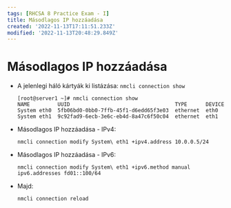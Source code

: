 ```yaml
---
tags: [RHCSA 8 Practice Exam - I]
title: Másodlagos IP hozzáadása
created: '2022-11-13T17:11:51.233Z'
modified: '2022-11-13T20:48:29.849Z'
---
```


# Másodlagos IP hozzáadása


- A jelenlegi háló kártyák ki listázása: `nmcli connection show`

      [root@server1 ~]# nmcli connection show
      NAME         UUID                                  TYPE      DEVICE 
      System eth0  5fb06bd0-0bb0-7ffb-45f1-d6edd65f3e03  ethernet  eth0   
      System eth1  9c92fad9-6ecb-3e6c-eb4d-8a47c6f50c04  ethernet  eth1  

- Másodlagos IP hozzáadása - IPv4:

      nmcli connection modify System\ eth1 +ipv4.address 10.0.0.5/24

- Másodlagos IP hozzáadása - IPv6:

      nmcli connection modify System\ eth1 +ipv6.method manual ipv6.addresses fd01::100/64

- Majd: 

      nmcli connection reload 


